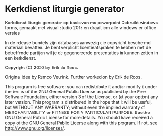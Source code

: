 # Kerkdienst liturgie generator
Kerkdienst liturgie generator op basis van ms powerpoint 
Gebruikt windows forms, gemaakt met visual studio 2015 en draait icm alle windows en office versies.

In de release bundels zijn databases aanwezig die copyright beschermd materiaal bevatten.
Je bent verplicht licentieafspraken te hebben met de betreffende partijen wil je de gegenereerde presentaties in kunnen zetten in een kerkdienst.

Copyright (C) 2020 by Erik de Roos.

Original idea by Remco Veurink. Further worked on by Erik de Roos.

This program is free software: you can redistribute it and/or modify it under the terms of the GNU General Public License as published by the Free Software Foundation, either version 3 of the License, or (at your option) any later version.
This program is distributed in the hope that it will be useful, but WITHOUT ANY WARRANTY; without even the implied warranty of MERCHANTABILITY or FITNESS FOR A PARTICULAR PURPOSE.  See the GNU General Public License for more details.
You should have received a copy of the GNU General Public License along with this program.  If not, see <http://www.gnu.org/licenses/>.
